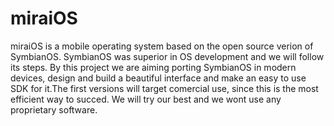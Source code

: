 # miraiOS
miraiOS is a mobile operating system based on the open source verion of SymbianOS. SymbianOS was superior in OS development and we will follow its steps. By this project we are aiming porting SymbianOS in modern devices, design and build a beautiful interface and make an easy to use SDK for it.The first versions will target comercial use, since this is the most efficient way to succed. We will try our best and we wont use any proprietary software.
